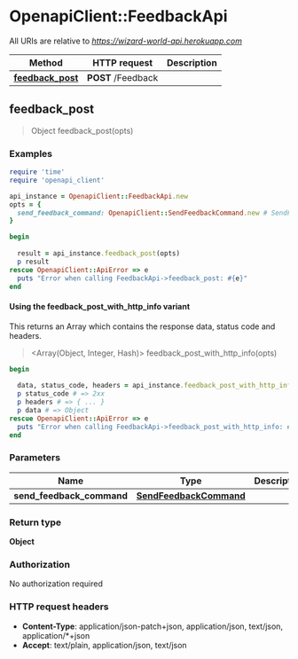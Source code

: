 # OpenapiClient::FeedbackApi

All URIs are relative to *https://wizard-world-api.herokuapp.com*

| Method | HTTP request | Description |
| ------ | ------------ | ----------- |
| [**feedback_post**](FeedbackApi.md#feedback_post) | **POST** /Feedback |  |


## feedback_post

> Object feedback_post(opts)



### Examples

```ruby
require 'time'
require 'openapi_client'

api_instance = OpenapiClient::FeedbackApi.new
opts = {
  send_feedback_command: OpenapiClient::SendFeedbackCommand.new # SendFeedbackCommand | 
}

begin
  
  result = api_instance.feedback_post(opts)
  p result
rescue OpenapiClient::ApiError => e
  puts "Error when calling FeedbackApi->feedback_post: #{e}"
end
```

#### Using the feedback_post_with_http_info variant

This returns an Array which contains the response data, status code and headers.

> <Array(Object, Integer, Hash)> feedback_post_with_http_info(opts)

```ruby
begin
  
  data, status_code, headers = api_instance.feedback_post_with_http_info(opts)
  p status_code # => 2xx
  p headers # => { ... }
  p data # => Object
rescue OpenapiClient::ApiError => e
  puts "Error when calling FeedbackApi->feedback_post_with_http_info: #{e}"
end
```

### Parameters

| Name | Type | Description | Notes |
| ---- | ---- | ----------- | ----- |
| **send_feedback_command** | [**SendFeedbackCommand**](SendFeedbackCommand.md) |  | [optional] |

### Return type

**Object**

### Authorization

No authorization required

### HTTP request headers

- **Content-Type**: application/json-patch+json, application/json, text/json, application/*+json
- **Accept**: text/plain, application/json, text/json

